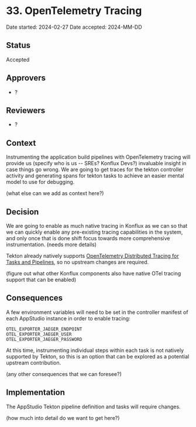 # 33. OpenTelemetry Tracing

Date started: 2024-02-27
Date accepted: 2024-MM-DD

## Status

Accepted

## Approvers

-   ?

## Reviewers

-   ?

## Context

Instrumenting the application build pipelines with OpenTelemetry tracing will provide us (specify who is us -- SREs? Konflux Devs?) invaluable insight in case things go wrong. We are going to get traces for the tekton controller activity and generating spans for tekton tasks to achieve an easier mental model to use for debugging.

(what else can we add as context here?)

## Decision

We are going to enable as much native tracing in Konflux as we can so that we can quickly enable any pre-existing tracing capabilities in the system, and only once that is done shift focus towards more comprehensive instrumentation. (needs more details)

Tekton already natively supports [OpenTelemetry Distributed Tracing for Tasks and Pipelines](https://github.com/tektoncd/community/blob/main/teps/0124-distributed-tracing-for-tasks-and-pipelines.md), so no upstream changes are required.

(figure out what other Konflux components also have native OTel tracing support that can be enabled)

## Consequences

A few environment variables will need to be set in the controller manifest of each AppStudio instance in order to enable tracing:

```
OTEL_EXPORTER_JAEGER_ENDPOINT
OTEL_EXPORTER_JAEGER_USER
OTEL_EXPORTER_JAEGER_PASSWORD
```

At this time, instrumenting individual steps within each task is not natively supported by Tekton, so this is an option that can be explored as a potential upstream contribution.

(any other consequences that we can foresee?)

## Implementation

The AppStudio Tekton pipeline definition and tasks will require changes.

(how much into detail do we want to get here?)
